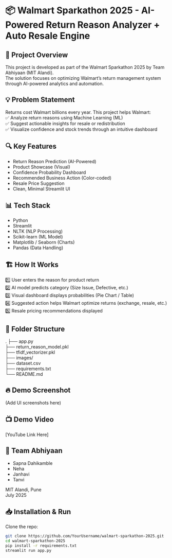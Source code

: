 # 📦 Walmart Sparkathon 2025 - AI-Powered Return Reason Analyzer + Auto Resale Engine  

## 🚀 Project Overview  
This project is developed as part of the Walmart Sparkathon 2025 by Team Abhiyaan (MIT Alandi).  
The solution focuses on optimizing Walmart’s return management system through AI-powered analytics and automation.

## 💡 Problem Statement  
Returns cost Walmart billions every year. This project helps Walmart:  
✅ Analyze return reasons using Machine Learning (ML)  
✅ Suggest actionable insights for resale or redistribution  
✅ Visualize confidence and stock trends through an intuitive dashboard  

## 🔍 Key Features  
- Return Reason Prediction (AI-Powered)  
- Product Showcase (Visual)  
- Confidence Probability Dashboard  
- Recommended Business Action (Color-coded)  
- Resale Price Suggestion  
- Clean, Minimal Streamlit UI  

## 📊 Tech Stack  
- Python  
- Streamlit  
- NLTK (NLP Processing)  
- Scikit-learn (ML Model)  
- Matplotlib / Seaborn (Charts)  
- Pandas (Data Handling)  

## 🏗️ How It Works  
1️⃣ User enters the reason for product return  
2️⃣ AI model predicts category (Size Issue, Defective, etc.)  
3️⃣ Visual dashboard displays probabilities (Pie Chart / Table)  
4️⃣ Suggested action helps Walmart optimize returns (exchange, resale, etc.)  
5️⃣ Resale pricing recommendations displayed  

## 📁 Folder Structure  
.
├── app.py  
├── return_reason_model.pkl  
├── tfidf_vectorizer.pkl  
├── images/  
├── dataset.csv  
├── requirements.txt  
└── README.md  

## 🔥 Demo Screenshot  
(Add UI screenshots here)

## 📺 Demo Video  
[YouTube Link Here]

## 🤝 Team Abhiyaan  
- Sapna Dahikamble  
- Neha  
- Janhavi  
- Tanvi  

MIT Alandi, Pune  
July 2025  

## 📥 Installation & Run  
Clone the repo:  
```bash
git clone https://github.com/YourUsername/walmart-sparkathon-2025.git
cd walmart-sparkathon-2025
pip install -r requirements.txt
streamlit run app.py

